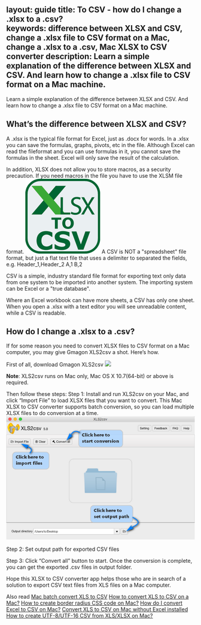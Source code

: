 layout: guide
title: To CSV - how do I change a .xlsx to a .csv?    
keywords: difference between XLSX and CSV, change a .xlsx file to CSV format on a Mac, change a .xlsx to a .csv, Mac XLSX to CSV converter 
description: Learn a simple explanation of the difference between XLSX and CSV. And learn how to change a .xlsx file to CSV format on a Mac machine.  
---
Learn a simple explanation of the difference between XLSX and CSV. And learn how to change a .xlsx file to CSV format on a Mac machine. 
## What’s the difference between XLSX and CSV? 
A .xlsx is the typical file format for Excel, just as .docx for words. In a .xlsx you can save the formulas, graphs, pivots, etc in the file. Although Excel can read the fileformat and you can use formulas in it, you cannot save the formulas in the sheet. Excel will only save the result of the calculation.

In addition, XLSX does not allow you to store macros, as a security precaution. If you need macros in the file you have to use the XLSM file format.
![](../img/excel-to-csv-icon-200.png)
A CSV is NOT a "spreadsheet" file format, but just a flat text file that uses a delimiter to separated the fields, e.g.
Header_1,Header_2
A,1
B,2

CSV is a simple, industry standard file format for exporting text only data from one system to be imported into another system. The importing system can be Excel or a "true database".

Where an Excel workbook can have more sheets, a CSV has only one sheet. When you open a .xlsx with a text editor you will see unreadable content, while a CSV is readable. 
## How do I change a .xlsx to a .csv? 
If for some reason you need to convert XLSX files to CSV format on a Mac computer, you may give Gmagon XLS2csv a shot. Here’s how.

First of all, download Gmagon XLS2csv 
<a href="https://gmagon.com/products/store/xls2csv/" target="_blank" rel="nofollow me noopener noreferrer" ><img src="https://gmagon.com/asset/images/free-download.png" /></a>

**Note**: XLS2csv runs on Mac only, Mac OS X 10.7(64-bit) or above is required. 

Then follow these steps:
Step 1: Install and run XLS2csv on your Mac, and click “Import File” to load XLSX files that you want to convert. This Mac XLSX to CSV converter supports batch conversion, so you can load multiple XLSX files to do conversion at a time. 
![](../img/xls2csv-ui.png)

Step 2: Set output path for exported CSV files 

Step 3: Click “Convert all” button to start. Once the conversion is complete, you can get the exported .csv files in output folder. 

Hope this XLSX to CSV converter app helps those who are in search of a solution to export CSV text files from XLS files on a Mac computer. 

Also read
 <a href="https://gmagon.com/guide/mac-batch-convert-xls-to-csv.html" target="_blank" rel="nofollow me noopener noreferrer" >Mac batch convert XLS to CSV</a>
<a href="https://gmagon.com/guide/convert-xls-to-csv-on-mac.html" target="_blank" rel="nofollow me noopener noreferrer" >How to convert XLS to CSV on a Mac?</a>
<a href="https://gmagon.com/guide/create-border-radius-css-mac.html" target="_blank" rel="nofollow me noopener noreferrer" >How to create border radius CSS code on Mac?</a>
<a href="https://gmagon.com/guide/how-do-i-convert-excel-to-csv-mac.html" target="_blank" rel="nofollow me noopener noreferrer" >How do I convert Excel to CSV on Mac?</a>
<a href="https://gmagon.com/guide/convert-xls-on-mac-without-excel.html" target="_blank" rel="nofollow me noopener noreferrer" >Convert XLS to CSV on Mac without Excel installed</a>
<a href="https://gmagon.com/guide/how-to-create-utf-8-csv-from-xls-mac.html" target="_blank" rel="nofollow me noopener noreferrer" >How to create UTF-8/UTF-16 CSV from XLS/XLSX on Mac?</a>
